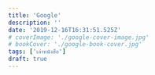 ```yaml
---
title: 'Google'
description: ''
date: '2019-12-16T16:31:51.525Z'
# coverImage: './google-cover-image.jpg'
# bookCover: './google-book-cover.jpg'
tags: ['เล่าหนังสือ']
draft: true
---
```


